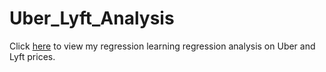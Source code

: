 # Uber_Lyft_Analysis
Click [here](https://nbviewer.jupyter.org/github/omshapira/Uber_Lyft_Analysis/blob/92f3493b26108f4c4310d95164d77c1e4b5744cb/Ride%20Sharing%20Prices.ipynb) to view my regression learning regression analysis on Uber and Lyft prices.
